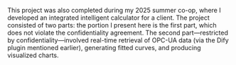 This project was also completed during my 2025 summer co-op, where I developed an integrated intelligent calculator for a client. The project consisted of two parts: the portion I present here is the first part, which does not violate the confidentiality agreement. The second part—restricted by confidentiality—involved real-time retrieval of OPC-UA data (via the Dify plugin mentioned earlier), generating fitted curves, and producing visualized charts.
